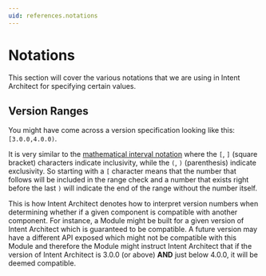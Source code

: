 ```yaml
---
uid: references.notations
---
```

# Notations

This section will cover the various notations that we are using in Intent Architect for specifying certain values.

## Version Ranges

You might have come across a version specification looking like this: `[3.0.0,4.0.0)`.

It is very similar to the [mathematical interval notation](https://en.wikipedia.org/wiki/Interval_(mathematics)#Notations_for_intervals) where the `[`, `]` (square bracket) characters indicate inclusivity, while the `(`, `)` (parenthesis) indicate exclusivity.
So starting with a `[` character means that the number that follows will be included in the range check and a number that exists right before the last `)` will indicate the end of the range without the number itself.

This is how Intent Architect denotes how to interpret version numbers when determining whether if a given component is compatible with another component. For instance, a Module might be built for a given version of Intent Architect which is guaranteed to be compatible. A future version may have a different API exposed which might not be compatible with this Module and therefore the Module might instruct Intent Architect that if the version of Intent Architect is 3.0.0 (or above) **AND** just below 4.0.0, it will be deemed compatible.

